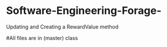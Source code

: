 # Software-Engineering-Forage-
Updating and Creating a RewardValue method

#All files are in (master) class

